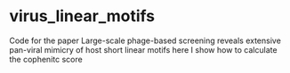 # virus_linear_motifs
Code for the paper Large-scale phage-based screening reveals extensive pan-viral mimicry of host short linear motifs
here I show how to calculate the cophenitc score
